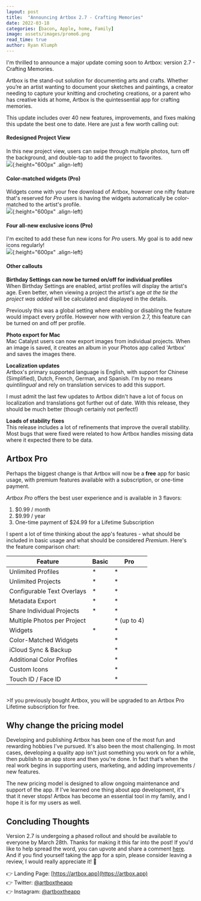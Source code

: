 ```yaml
---
layout: post
title:  "Announcing Artbox 2.7 - Crafting Memories"
date: 2022-03-18
categories: [bacon, Apple, home, Family]
image: assets/images/promo6.png
read_time: true
author: Ryan Klumph
---
```


I'm thrilled to announce a major update coming soon to Artbox: version 2.7 - Crafting Memories.

Artbox is the stand-out solution for documenting arts and crafts. Whether you’re an artist wanting to document your sketches and paintings, a creator needing to capture your knitting and crocheting creations, or a parent who has creative kids at home, Artbox is the quintessential app for crafting memories.

This update includes over 40 new features, improvements, and fixes making this update the best one to date. Here are just a few worth calling out:

#### Redesigned Project View
In this new project view, users can swipe through multiple photos, turn off the background, and double-tap to add the project to favorites.  
![](/assets/images/ab27_project.png){:height="600px" .align-left}  

#### Color-matched widgets (Pro)
Widgets come with your free download of Artbox, however one nifty feature that's reserved for *Pro* users is having the widgets automatically be color-matched to the artist's profile.  
![](/assets/images/ab27_widgets.png){:height="600px" .align-left}  

#### Four all-new exclusive icons (Pro)
I'm excited to add these fun new icons for *Pro* users. My goal is to add new icons regularly!  
![](/assets/images/ab27_icons.png){:height="600px" .align-left}  

#### Other callouts
**Birthday Settings can now be turned on/off for individual profiles**  
When Birthday Settings are enabled, artist profiles will display the artist's age. Even better, when viewing a project the artist's age *at the tie the project was added* will be calculated and displayed in the details.

Previously this was a global setting where enabling or disabling the feature would impact every profile. However now with version 2.7, this feature can be turned on and off per profile.  

**Photo export for Mac**  
Mac Catalyst users can now export images from individual projects. When an image is saved, it creates an album in your Photos app called 'Artbox' and saves the images there.

**Localization updates**  
Artbox's primary supported language is English, with support for Chinese (Simplified), Dutch, French, German, and Spanish. I'm by no means *quintilingual* and rely on translation services to add this support.

I must admit the last few updates to Artbox didn't have a lot of focus on localization and translations got further out of date. With this release, they should be much better (though certainly not perfect!)

**Loads of stability fixes**  
This release includes a lot of refinements that improve the overall stability. Most bugs that were fixed were related to how Artbox handles missing data where it expected there to be data.

## Artbox Pro
Perhaps the biggest change is that Artbox will now be a **free** app for basic usage, with premium features available with a subscription, or one-time payment.

*Artbox Pro* offers the best user experience and is available in 3 flavors:

1. $0.99 / month
2. $9.99 / year
3. One-time payment of $24.99 for a Lifetime Subscription

I spent a lot of time thinking about the app's features - what should be included in basic usage and what should be considered *Premium*. Here's the feature comparison chart:

| Feature | Basic | Pro |
| --- | --- | --- |
| Unlimited Profiles | * | * |
| Unlimited Projects | * | * |
| Configurable Text Overlays | * | * |
| Metadata Export | * | * |
| Share Individual Projects | * | * |
| Multiple Photos per Project |  | * (up to 4) |
| Widgets | * | * |
| Color-Matched Widgets |  | * |
| iCloud Sync & Backup |  | * |
| Additional Color Profiles |  | * |
| Custom Icons |  | * |
| Touch ID / Face ID |  | * |

<br />
>If you previously bought Artbox, you will be upgraded to an Artbox Pro Lifetime subscription for free.

## Why change the pricing model
Developing and publishing Artbox has been one of the most fun and rewarding hobbies I've pursued. It's also been the most challenging. In most cases, developing a quality app isn't just something you work on for a while, then publish to an app store and then you're done. In fact that's when the real work begins in supporting users, marketing, and adding improvements / new features.

The new pricing model is designed to allow ongoing maintenance and support of the app. If I've learned one thing about app development, it's that it never stops! Artbox has become an essential tool in my family, and I hope it is for my users as well.

## Concluding Thoughts
Version 2.7 is undergoing a phased rollout and should be available to everyone by March 28th. Thanks for making it this far into the post! If you'd like to help spread the word, you can upvote and share a comment [here](https://www.reddit.com/r/apple/comments/tirdhc/i_released_an_anniversary_update_to_my_app_artbox/). And if you find yourself taking the app for a spin, please consider leaving a review, I would really appreciate it! 🤙

👉 Landing Page: [https://artbox.app](https://artbox.app)  
👉 Twitter: [@artboxtheapp](https://twitter.com/artboxtheapp)  
👉 Instagram: [@artboxtheapp](https://instagram.com/artboxtheapp)  
